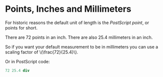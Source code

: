 # Points, Inches and Millimeters
For historic reasons the default unit of length is the _PostScript point_, or points for short.

There are 72 points in an inch. There are also 25.4 millimeters in an inch.

So if you want your default measurement to be in millimeters you can use a scaling factor of \\(\frac{72}{25.4}\\).

Or in PostScript code:

```ps
72 25.4 div
```
